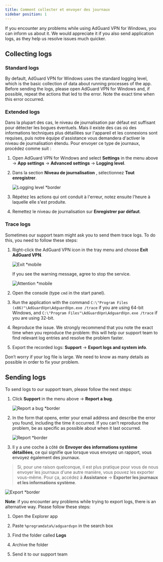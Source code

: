 ```yaml
---
title: Comment collecter et envoyer des journaux
sidebar position: 1
---
```


If you encounter any problems while using AdGuard VPN for Windows, you can inform us about it. We would appreciate it if you also send application logs, as they help us resolve issues much quicker.

## Collecting logs

### Standard logs

By default, AdGuard VPN for Windows uses the standard logging level, which is the basic collection of data about running processes of the app. Before sending the logs, please open AdGuard VPN for Windows and, if possible, repeat the actions that led to the error. Note the exact time when this error occurred.

### Extended logs

Dans la plupart des cas, le niveau de journalisation par défaut est suffisant pour détecter les bogues éventuels. Mais il existe des cas où des informations techniques plus détaillées sur l'appareil et les connexions sont requises, puis notre équipe d'assistance vous demandera d'activer le niveau de journalisation étendu. Pour envoyer ce type de journaux, procédez comme suit :

1. Open AdGuard VPN for Windows and select **Settings** in the menu above → **App settings** → **Advanced settings** → **Logging level**.

1. Dans la section **Niveau de journalisation** , sélectionnez **Tout enregistrer**.

    ![Logging level *border](https://cdn.adguard-vpn.com/content/kb/vpn/windows/logs/logging.jpeg)

1. Répétez les actions qui ont conduit à l'erreur, notez ensuite l'heure à laquelle elle s'est produite.

1. Remettez le niveau de journalisation sur **Enregistrer par défaut**.

### Trace logs

Sometimes our support team might ask you to send them trace logs. To do this, you need to follow these steps:

1. Right-click the AdGuard VPN icon in the tray menu and choose **Exit AdGuard VPN**.

    ![Exit *mobile](https://cdn.adguard-vpn.com/content/kb/vpn/windows/logs/exit.png)

    If you see the warning message, agree to stop the service.

    ![Attention *mobile](https://cdn.adguard-vpn.com/content/kb/vpn/windows/logs/attention.png)

1. Open the console (type `cmd` in the start panel).

1. Run the application with the command `C:\"Program Files (x86)"\AdGuardVpn\AdguardVpn.exe /trace` if you are using 64-bit Windows, and `C:\"Program Files"\AdGuardVpn\AdguardVpn.exe /trace` if you are using 32-bit.

1. Reproduce the issue. We strongly recommend that you note the exact time when you reproduce the problem: this will help our support team to find relevant log entries and resolve the problem faster.

1. Export the recorded logs: **Support** → **Export logs and system info**.

Don’t worry if your log file is large. We need to know as many details as possible in order to fix your problem.

## Sending logs

To send logs to our support team, please follow the next steps:

1. Click **Support** in the menu above → **Report a bug**.

    ![Report a bug *border](https://cdn.adguard-vpn.com/content/kb/vpn/windows/logs/support_report.jpeg)

1. In the form that opens, enter your email address and describe the error you found, including the time it occurred. If you can’t reproduce the problem, be as specific as possible about when it last occurred.

    ![Report *border](https://cdn.adguard-vpn.com/content/kb/vpn/windows/logs/report_bug.png)

1. Il y a une coche à côté de **Envoyer des informations système détaillées**, ce qui signifie que lorsque vous envoyez un rapport, vous envoyez également des journaux.

> Si, pour une raison quelconque, il est plus pratique pour vous de nous envoyer les journaux d'une autre manière, vous pouvez les exporter vous-même. Pour ça, accédez à **Assistance** → **Exporter les journaux et les informations système**.

![Export *border](https://cdn.adguard-vpn.com/content/kb/vpn/windows/logs/export.jpeg)

**Note**: if you encounter any problems while trying to export logs, there is an alternative way. Please follow these steps:

1. Open the Explorer app

1. Paste `%programdata%/adguardvpn` in the search box

1. Find the folder called **Logs**

1. Archive the folder

1. Send it to our support team
